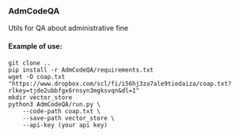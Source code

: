 ### AdmCodeQA

Utils for QA about administrative fine

#### Example of use:
```
git clone ..
pip install -r AdmCodeQA/requirements.txt
wget -O coap.txt "https://www.dropbox.com/scl/fi/i56hj3za7ale9tiedaiza/coap.txt?rlkey=tjde2ubbfgx6rnsyn3mgksvqn&dl=1"
mkdir vector_store
python3 AdmCodeQA/run.py \
    --code-path coap.txt \
    --save-path vector_store \
    --api-key (your api key)
```